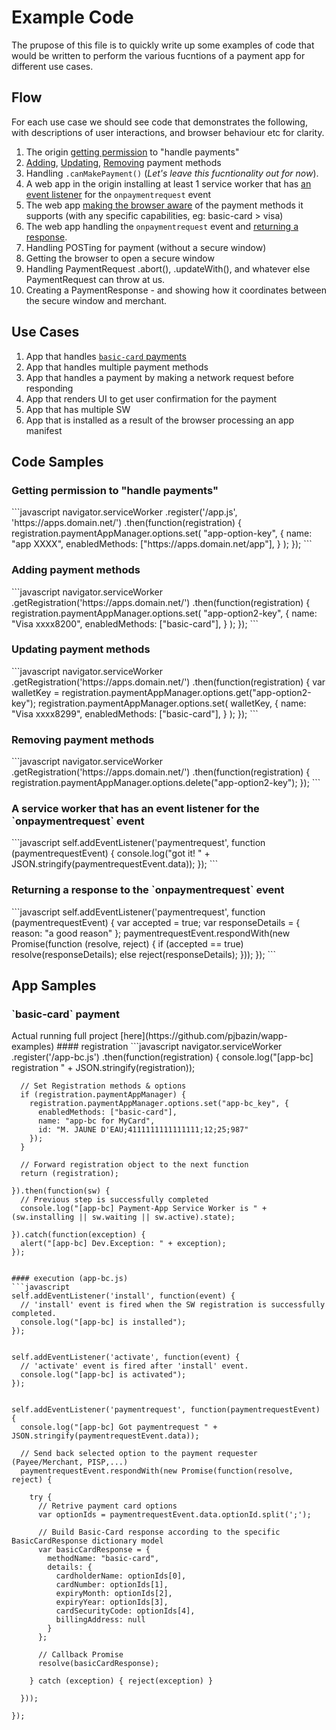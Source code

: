 # Example Code

The prupose of this file is to quickly write up some examples of code that would be written to perform the various fucntions of a payment app for different use cases.

## Flow

For each use case we should see code that demonstrates the following, with descriptions of user interactions, and browser behaviour etc for clarity.

  1. The origin [getting permission](#example2) to "handle payments"
  1. [Adding](#example31), [Updating](#example33), [Removing](#example32) payment methods
  1. Handling `.canMakePayment()` (*Let's leave this fucntionality out for now*).
  1. A web app in the origin installing at least 1 service worker that has [an event listener](#example1) for the `onpaymentrequest` event
  1. The web app [making the browser aware](#example31) of the payment methods it supports (with any specific capabilities, eg: basic-card > visa)
  1. The web app handling the `onpaymentrequest` event and [returning a response](#example4).
  1. Handling POSTing for payment (without a secure window)
  1. Getting the browser to open a secure window
  1. Handling PaymentRequest .abort(), .updateWith(), and whatever else PaymentRequest can throw at us.
  1. Creating a PaymentResponse - and showing how it coordinates between the secure window and merchant.
   
## Use Cases

  1. App that handles [`basic-card` payments](#app1)
  1. App that handles multiple payment methods
  1. App that handles a payment by making a network request before responding
  1. App that renders UI to get user confirmation for the payment
  1. App that has multiple SW
  1. App that is installed as a result of the browser processing an app manifest
  
## Code Samples

<h3 id="example2">Getting permission to "handle payments"</h3>
```javascript
navigator.serviceWorker
  .register('/app.js', 'https://apps.domain.net/')
  .then(function(registration) {
    registration.paymentAppManager.options.set(
      "app-option-key",
      {
        name: "app XXXX",
        enabledMethods: ["https://apps.domain.net/app"],
      }
    );
});
```

<h3 id="example31">Adding payment methods</h3>
```javascript
navigator.serviceWorker
  .getRegistration('https://apps.domain.net/')
  .then(function(registration) {
    registration.paymentAppManager.options.set(
      "app-option2-key",
      {
        name: "Visa xxxx8200",
        enabledMethods: ["basic-card"],
      }
    );
});
```

<h3 id="example33">Updating payment methods</h3>
```javascript
navigator.serviceWorker
  .getRegistration('https://apps.domain.net/')
  .then(function(registration) {
    var walletKey = registration.paymentAppManager.options.get("app-option2-key");
    registration.paymentAppManager.options.set( walletKey,
      {
        name: "Visa xxxx8299",
        enabledMethods: ["basic-card"],
      }
    );
});
```

<h3 id="example32">Removing payment methods</h3>
```javascript
navigator.serviceWorker
  .getRegistration('https://apps.domain.net/')
  .then(function(registration) {
    registration.paymentAppManager.options.delete("app-option2-key");
});
```

<h3 id="example1">A service worker that has an event listener for the `onpaymentrequest` event</h3>
```javascript
self.addEventListener('paymentrequest', function (paymentrequestEvent) {
  console.log("got it! " + JSON.stringify(paymentrequestEvent.data));
});
```

<h3 id="example4">Returning a response to the `onpaymentrequest` event</h3>
```javascript
self.addEventListener('paymentrequest', function (paymentrequestEvent) {
  var accepted = true;
  var responseDetails = { reason: "a good reason" }; 
  paymentrequestEvent.respondWith(new Promise(function (resolve, reject) {
    if (accepted == true) resolve(responseDetails); else reject(responseDetails);
  }));
});
```

## App Samples
<h3 id="app1">`basic-card` payment</h3>
Actual running full project [here](https://github.com/pjbazin/wapp-examples)
#### registration
```javascript
navigator.serviceWorker
    .register('/app-bc.js')
    .then(function(registration) {
      console.log("[app-bc] registration " + JSON.stringify(registration));

      // Set Registration methods & options
      if (registration.paymentAppManager) {
        registration.paymentAppManager.options.set("app-bc_key", {
          enabledMethods: ["basic-card"],
          name: "app-bc for MyCard",
          id: "M. JAUNE D'EAU;4111111111111111;12;25;987"
        });
      }

      // Forward registration object to the next function
      return (registration);

    }).then(function(sw) {
      // Previous step is successfully completed
      console.log("[app-bc] Payment-App Service Worker is " + (sw.installing || sw.waiting || sw.active).state);

    }).catch(function(exception) {
      alert("[app-bc] Dev.Exception: " + exception);
    });
```

#### execution (app-bc.js)
```javascript
self.addEventListener('install', function(event) {
  // 'install' event is fired when the SW registration is successfully completed.
  console.log("[app-bc] is installed");
});


self.addEventListener('activate', function(event) {
  // 'activate' event is fired after 'install' event.
  console.log("[app-bc] is activated");
});


self.addEventListener('paymentrequest', function(paymentrequestEvent) {
  console.log("[app-bc] Got paymentrequest " + JSON.stringify(paymentrequestEvent.data));

  // Send back selected option to the payment requester (Payee/Merchant, PISP,...)
  paymentrequestEvent.respondWith(new Promise(function(resolve, reject) {

    try {
      // Retrive payment card options
      var optionIds = paymentrequestEvent.data.optionId.split(';');

      // Build Basic-Card response according to the specific BasicCardResponse dictionary model
      var basicCardResponse = {
        methodName: "basic-card",
        details: {
          cardholderName: optionIds[0],
          cardNumber: optionIds[1],
          expiryMonth: optionIds[2],
          expiryYear: optionIds[3],
          cardSecurityCode: optionIds[4],
          billingAddress: null
        }
      };

      // Callback Promise
      resolve(basicCardResponse);

    } catch (exception) { reject(exception) }

  }));

});

```

